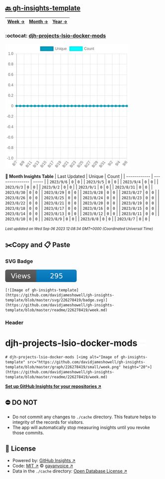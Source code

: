 ## [🔙 gh-insights-template](https://github.com/davidjameshowell/gh-insights-template)
| [**Week →**](https://github.com/davidjameshowell/gh-insights-template/blob/master/readme/226278419/week.md) | [**Month →**](https://github.com/davidjameshowell/gh-insights-template/blob/master/readme/226278419/month.md) | [**Year →**](https://github.com/davidjameshowell/gh-insights-template/blob/master/readme/226278419/year.md) |
 | ------------ | --------------- | ----- |

### :octocat: [djh-projects-lsio-docker-mods](https://github.com/davidjameshowell/djh-projects-lsio-docker-mods)
![Image of gh-insights-template](https://github.com/davidjameshowell/gh-insights-template/blob/master/graph/226278419/large/month.png)

**:calendar: Month Insights Table**
| Last Updated | Unique | Count |
 | ------------ | --------------- | ----- |
 | `2023/9/6` |  `0` | `0` |
 | `2023/9/5` |  `0` | `0` |
 | `2023/9/4` |  `0` | `0` |
 | `2023/9/3` |  `0` | `0` |
 | `2023/9/2` |  `0` | `0` |
 | `2023/9/1` |  `0` | `0` |
 | `2023/8/31` |  `0` | `0` |
 | `2023/8/30` |  `0` | `0` |
 | `2023/8/29` |  `0` | `0` |
 | `2023/8/28` |  `0` | `0` |
 | `2023/8/27` |  `0` | `0` |
 | `2023/8/26` |  `0` | `0` |
 | `2023/8/25` |  `0` | `0` |
 | `2023/8/24` |  `0` | `0` |
 | `2023/8/23` |  `0` | `0` |
 | `2023/8/22` |  `0` | `0` |
 | `2023/8/21` |  `0` | `0` |
 | `2023/8/20` |  `0` | `0` |
 | `2023/8/19` |  `0` | `0` |
 | `2023/8/18` |  `0` | `0` |
 | `2023/8/17` |  `0` | `0` |
 | `2023/8/16` |  `0` | `0` |
 | `2023/8/15` |  `0` | `0` |
 | `2023/8/14` |  `0` | `0` |
 | `2023/8/13` |  `0` | `0` |
 | `2023/8/12` |  `0` | `0` |
 | `2023/8/11` |  `0` | `0` |
 | `2023/8/10` |  `0` | `0` |
 | `2023/8/9` |  `0` | `0` |
 | `2023/8/8` |  `0` | `0` |
 | `2023/8/7` |  `0` | `0` |

<small><i>Last updated on Wed Sep 06 2023 12:08:34 GMT+0000 (Coordinated Universal Time)</i></small>

## ✂️Copy and 📋 Paste
### SVG Badge
[![Image of gh-insights-template](https://github.com/davidjameshowell/gh-insights-template/blob/master/svg/226278419/badge.svg)](https://github.com/davidjameshowell/gh-insights-template/blob/master/readme/226278419/week.md)
```readme
[![Image of gh-insights-template](https://github.com/davidjameshowell/gh-insights-template/blob/master/svg/226278419/badge.svg)](https://github.com/davidjameshowell/gh-insights-template/blob/master/readme/226278419/week.md)
```
### Header
# djh-projects-lsio-docker-mods [<img alt="Image of gh-insights-template" src="https://github.com/davidjameshowell/gh-insights-template/blob/master/graph/226278419/small/week.png" height="20">](https://github.com/davidjameshowell/gh-insights-template/blob/master/readme/226278419/week.md)
```readme
# djh-projects-lsio-docker-mods [<img alt="Image of gh-insights-template" src="https://github.com/davidjameshowell/gh-insights-template/blob/master/graph/226278419/small/week.png" height="20">](https://github.com/davidjameshowell/gh-insights-template/blob/master/readme/226278419/week.md)
```
[**Set up GitHub Insights for your repositories ↗️**](https://github.com/gayanvoice/github-insights)
## ⛔ DO NOT
- Do not commit any changes to `./cache` directory. This feature helps to integrity of the records for visitors.
- The app will automatically stop measuring insights until you revoke those commits.
## 📄 License
- Powered by: [GitHub Insights ↗️](https://github.com/gayanvoice/github-insights)
- Code: [MIT ↗️](./LICENSE) © [gayanvoice ↗️](https://github.com/gayanvoice)
- Data in the `./cache` directory: [Open Database License ↗️](https://opendatacommons.org/licenses/odbl/1-0/)